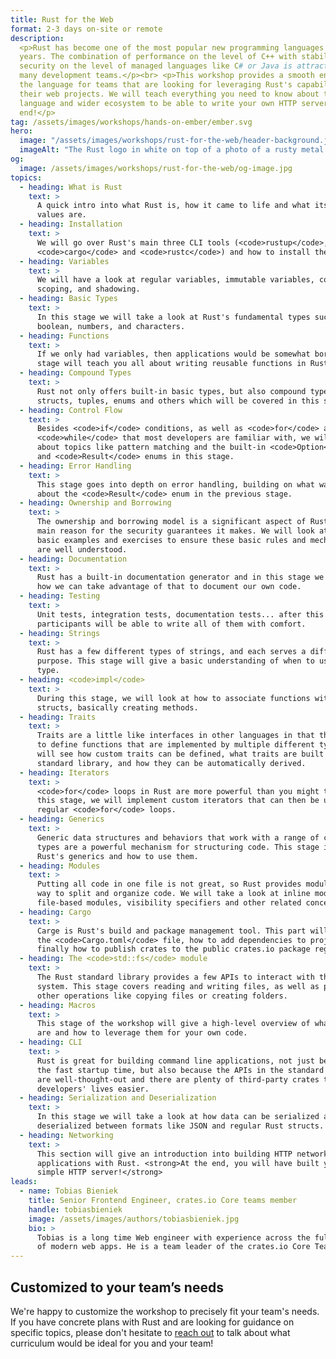 ```yaml
---
title: Rust for the Web
format: 2-3 days on-site or remote
description:
  <p>Rust has become one of the most popular new programming languages in recent
  years. The combination of performance on the level of C++ with stability and
  security on the level of managed languages like C# or Java is attractive to
  many development teams.</p><br> <p>This workshop provides a smooth entry into
  the language for teams that are looking for leveraging Rust's capability in
  their web projects. We will teach everything you need to know about the
  language and wider ecosystem to be able to write your own HTTP server in the
  end!</p>
tag: /assets/images/workshops/hands-on-ember/ember.svg
hero:
  image: "/assets/images/workshops/rust-for-the-web/header-background.jpg"
  imageAlt: "The Rust logo in white on top of a photo of a rusty metal surface"
og:
  image: /assets/images/workshops/rust-for-the-web/og-image.jpg
topics:
  - heading: What is Rust
    text: >
      A quick intro into what Rust is, how it came to life and what its core
      values are.
  - heading: Installation
    text: >
      We will go over Rust's main three CLI tools (<code>rustup</code>,
      <code>cargo</code> and <code>rustc</code>) and how to install them.
  - heading: Variables
    text: >
      We will have a look at regular variables, immutable variables, constants,
      scoping, and shadowing.
  - heading: Basic Types
    text: >
      In this stage we will take a look at Rust's fundamental types such as
      boolean, numbers, and characters.
  - heading: Functions
    text: >
      If we only had variables, then applications would be somewhat boring. This
      stage will teach you all about writing reusable functions in Rust.
  - heading: Compound Types
    text: >
      Rust not only offers built-in basic types, but also compound types like
      structs, tuples, enums and others which will be covered in this stage.
  - heading: Control Flow
    text: >
      Besides <code>if</code> conditions, as well as <code>for</code> and
      <code>while</code> that most developers are familiar with, we will learn
      about topics like pattern matching and the built-in <code>Option</code>
      and <code>Result</code> enums in this stage.
  - heading: Error Handling
    text: >
      This stage goes into depth on error handling, building on what was learned
      about the <code>Result</code> enum in the previous stage.
  - heading: Ownership and Borrowing
    text: >
      The ownership and borrowing model is a significant aspect of Rust and the
      main reason for the security guarantees it makes. We will look at a few
      basic examples and exercises to ensure these basic rules and mechanisms
      are well understood.
  - heading: Documentation
    text: >
      Rust has a built-in documentation generator and in this stage we will see
      how we can take advantage of that to document our own code.
  - heading: Testing
    text: >
      Unit tests, integration tests, documentation tests... after this stage,
      participants will be able to write all of them with comfort.
  - heading: Strings
    text: >
      Rust has a few different types of strings, and each serves a different
      purpose. This stage will give a basic understanding of when to use which
      type.
  - heading: <code>impl</code>
    text: >
      During this stage, we will look at how to associate functions with
      structs, basically creating methods.
  - heading: Traits
    text: >
      Traits are a little like interfaces in other languages in that they allow
      to define functions that are implemented by multiple different types. We
      will see how custom traits can be defined, what traits are built into the
      standard library, and how they can be automatically derived.
  - heading: Iterators
    text: >
      <code>for</code> loops in Rust are more powerful than you might think. In
      this stage, we will implement custom iterators that can then be used in
      regular <code>for</code> loops.
  - heading: Generics
    text: >
      Generic data structures and behaviors that work with a range of concrete
      types are a powerful mechanism for structuring code. This stage introduces
      Rust's generics and how to use them.
  - heading: Modules
    text: >
      Putting all code in one file is not great, so Rust provides modules as a
      way to split and organize code. We will take a look at inline modules,
      file-based modules, visibility specifiers and other related concepts.
  - heading: Cargo
    text: >
      Carge is Rust's build and package management tool. This part will explain
      the <code>Cargo.toml</code> file, how to add dependencies to projects, and
      finally how to publish crates to the public crates.io package registry.
  - heading: The <code>std::fs</code> module
    text: >
      The Rust standard library provides a few APIs to interact with the file
      system. This stage covers reading and writing files, as well as performing
      other operations like copying files or creating folders.
  - heading: Macros
    text: >
      This stage of the workshop will give a high-level overview of what macros
      are and how to leverage them for your own code.
  - heading: CLI
    text: >
      Rust is great for building command line applications, not just because of
      the fast startup time, but also because the APIs in the standard library
      are well-thought-out and there are plenty of third-party crates that make
      developers' lives easier.
  - heading: Serialization and Deserialization
    text: >
      In this stage we will take a look at how data can be serialized and
      deserialized between formats like JSON and regular Rust structs.
  - heading: Networking
    text: >
      This section will give an introduction into building HTTP networking
      applications with Rust. <strong>At the end, you will have built your own
      simple HTTP server!</strong>
leads:
  - name: Tobias Bieniek
    title: Senior Frontend Engineer, crates.io Core teams member
    handle: tobiasbieniek
    image: /assets/images/authors/tobiasbieniek.jpg
    bio: >
      Tobias is a long time Web engineer with experience across the full stack
      of modern web apps. He is a team leader of the crates.io Core Team.
---
```


<!--break-->

## Customized to your team’s needs

We're happy to customize the workshop to precisely fit your team's needs. If you
have concrete plans with Rust and are looking for guidance on specific topics,
please don't hesitate to [reach out](/contact) to talk about what curriculum
would be ideal for you and your team!
